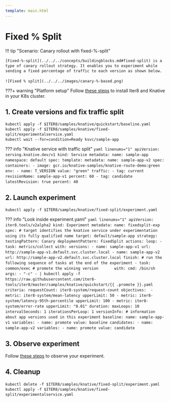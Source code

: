 ```yaml
---
template: main.html
---
```


# Fixed % Split

!!! tip "Scenario: Canary rollout with fixed-%-split"

    [Fixed-%-split](../../../concepts/buildingblocks.md#fixed-split) is a type of canary rollout strategy. It enables you to experiment while sending a fixed percentage of traffic to each version as shown below.

    ![Fixed % split](../../../images/canary-%-based.png)
    
???+ warning "Platform setup"
    Follow [these steps](../platform-setup.md) to install Iter8 and Knative in your K8s cluster.

## 1. Create versions and fix traffic split
```shell
kubectl apply -f $ITER8/samples/knative/quickstart/baseline.yaml
kubectl apply -f $ITER8/samples/knative/fixed-split/experimentalservice.yaml
kubectl wait --for=condition=Ready ksvc/sample-app
```

??? info "Knative service with traffic split"
    ```yaml linenums="1"
    apiVersion: serving.knative.dev/v1
    kind: Service
    metadata:
      name: sample-app
      namespace: default
    spec:
      template:
        metadata:
          name: sample-app-v2
        spec:
          containers:
          - image: gcr.io/knative-samples/knative-route-demo:green 
            env:
            - name: T_VERSION
              value: "green"
      traffic:
      - tag: current
        revisionName: sample-app-v1
        percent: 60
      - tag: candidate
        latestRevision: true
        percent: 40
    ```

## 2. Launch experiment
```shell
kubectl apply -f $ITER8/samples/knative/fixed-split/experiment.yaml
```

??? info "Look inside experiment.yaml"
    ```yaml linenums="1"
    apiVersion: iter8.tools/v2alpha2
    kind: Experiment
    metadata:
      name: fixedsplit-exp
    spec:
      # target identifies the knative service under experimentation using its fully qualified name
      target: default/sample-app
      strategy:
        testingPattern: Canary
        deploymentPattern: FixedSplit
        actions:
          loop:
          - task: metrics/collect
            with:
              versions:
              - name: sample-app-v1
                url: http://sample-app-v1.default.svc.cluster.local
              - name: sample-app-v2
                url: http://sample-app-v2.default.svc.cluster.local
          finish: # run the following sequence of tasks at the end of the experiment
          - task: common/exec # promote the winning version      
            with:
              cmd: /bin/sh
              args:
              - "-c"
              - |
                kubectl apply -f https://raw.githubusercontent.com/iter8-tools/iter8/master/samples/knative/quickstart/{{ .promote }}.yaml
      criteria:
        requestCount: iter8-system/request-count
        objectives: 
        - metric: iter8-system/mean-latency
          upperLimit: 50
        - metric: iter8-system/latency-95th-percentile
          upperLimit: 100
        - metric: iter8-system/error-rate
          upperLimit: "0.01"
      duration:
        maxLoops: 10
        intervalSeconds: 1
        iterationsPerLoop: 1
      versionInfo:
        # information about app versions used in this experiment
        baseline:
          name: sample-app-v1
          variables:
          - name: promote
            value: baseline
        candidates:
        - name: sample-app-v2
          variables:
          - name: promote
            value: candidate
    ```

## 3. Observe experiment
Follow [these steps](../../../getting-started/first-experiment.md#3-observe-experiment) to observe your experiment.

## 4. Cleanup
```shell
kubectl delete -f $ITER8/samples/knative/fixed-split/experiment.yaml
kubectl apply -f $ITER8/samples/knative/fixed-split/experimentalservice.yaml
```
